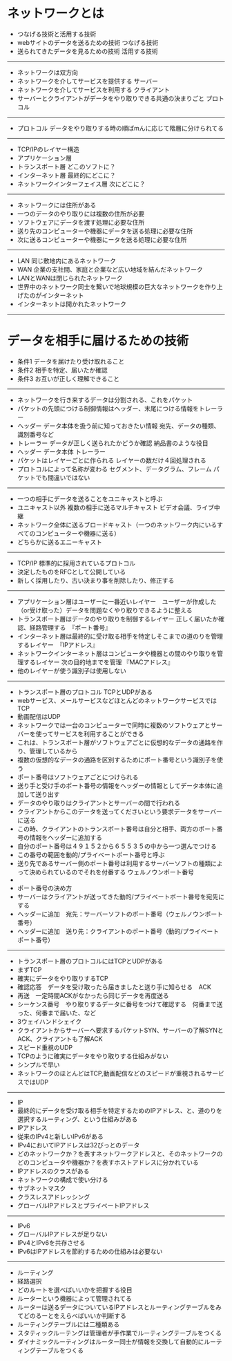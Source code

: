 # ネットワークとは
- つなげる技術と活用する技術
- webサイトのデータを送るための技術 つなげる技術
- 送られてきたデータを見るための技術 活用する技術
***
- ネットワークは双方向
- ネットワークを介してサービスを提供する サーバー
- ネットワークを介してサービスを利用する クライアント
- サーバーとクライアントがデータをやり取りできる共通の決まりごと プロトコル
***
- プロトコル データをやり取りする時の順ばmんに応じて階層に分けられてる
***
- TCP/IPのレイヤー構造
- アプリケーション層
- トランスポート層 どこのソフトに？
- インターネット層  最終的にどこに？
- ネットワークインターフェイス層 次にどこに？
***
- ネットワークには住所がある
- 一つのデータのやり取りには複数の住所が必要
- ソフトウェアにデータを渡す処理に必要な住所
- 送り先のコンピューターや機器にデータを送る処理に必要な住所
- 次に送るコンピューターや機器にータを送る処理に必要な住所
***
- LAN 同じ敷地内にあるネットワーク
- WAN 企業の支社間、家庭と企業など広い地域を結んだネットワーク
- LANとWANは閉じられたネットワーク
- 世界中のネットワーク同士を繋いで地球規模の巨大なネットワークを作り上げたのがインターネット
- インターネットは開かれたネットワーク
***
# データを相手に届けるための技術
- 条件1 データを届けたり受け取れること
- 条件2 相手を特定、届いたか確認
- 条件3 お互いが正しく理解できること
***
- ネットワークを行き来するデータは分割される、これをパケット
- パケットの先頭につける制御情報はヘッダー、末尾につける情報をトレーラー
- ヘッダー データ本体を扱う前に知っておきたい情報 宛先、データの種類、識別番号など
- トレーラー データが正しく送られたかどうか確認 納品書のような役目
- ヘッダー データ本体 トレーラー
- パケットはレイヤーごとに作られる レイヤーの数だけ４回処理される
- プロトコルによって名称が変わる セグメント、データグラム、フレーム パケットでも間違いではない
***
- 一つの相手にデータを送ることをユニキャストと呼ぶ
- ユニキャスト以外 複数の相手に送るマルチキャスト ビデオ会議、ライブ中継
- ネットワーク全体に送るブロードキャスト（一つのネットワーク内にいるすべてのコンピューターや機器に送る）
- どちらかに送るエニーキャスト
***
- TCP/IP 標準的に採用されているプロトコル
- 決定したものをRFCとして公開している
- 新しく採用したり、古い決まり事を削除したり、修正する
***
- アプリケーション層はユーザーに一番近いレイヤー　ユーザーが作成した（or受け取った）データを問題なくやり取りできるように整える
- トランスポート層はデータのやり取りを制御するレイヤー 正しく届いたか確認、経路管理する　『ポート番号』
- インターネット層は最終的に受け取る相手を特定しそこまでの道のりを管理するレイヤー　『IPアドレス』
- ネットワークインターネット層はコンピュータや機器との間のやり取りを管理するレイヤー 次の目的地までを管理 『MACアドレス』
- 他のレイヤーが使う識別子は使用しない
***
- トランスポート層のプロトコル TCPとUDPがある
- webサービス、メールサービスなどほとんどのネットワークサービスではTCP
- 動画配信はUDP
- ネットワークでは一台のコンピューターで同時に複数のソフトウェアとサーバーを使ってサービスを利用することができる
- これは、トランスポート層がソフトウェアごとに仮想的なデータの通路を作り、管理しているから
- 複数の仮想的なデータの通路を区別するためにポート番号という識別子を使う
- ポート番号はソフトウェアごとにつけられる
- 送り手と受け手のポート番号の情報をヘッダーの情報としてデータ本体に追加して送り出す
- データのやり取りはクライアントとサーバーの間で行われる
- クライアントからこのデータを送ってくださいという要求データをサーバーに送る
- この時、クライアントのトランスポート番号は自分と相手、両方のポート番号の情報をヘッダーに追加する
- 自分のポート番号は４９１５２から６５５３５の中から一つ選んでつける
- この番号の範囲を動的/プライベートポート番号と呼ぶ
- 送り先であるサーバー側のポート番号は利用するサーバーソフトの種類によって決められているのでそれを付番する ウェルノウンポート番号
- 
- ポート番号の決め方
- サーバーはクライアントが送ってきた動的/プライベートポート番号を宛先にする
- ヘッダーに追加　宛先：サーバーソフトのポート番号（ウェルノウンポート番号）
- ヘッダーに追加　送り先：クライアントのポート番号（動的/プライベートポート番号）
***
- トランスポート層のプロトコルにはTCPとUDPがある
- まずTCP
- 確実にデータをやり取りするTCP
- 確認応答　データを受け取ったら届きましたと送り手に知らせる　ACK
- 再送　一定時間ACKがなかったら同じデータを再度送る
- シーケンス番号　やり取りするデータに番号をつけて確認する　何番まで送った、何番まで届いた、など
- 3ウェイハンドシェイク
- クライアントからサーバーへ要求するパケットSYN、サーバーの了解SYNとACK、クライアントも了解ACK
- スピード重視のUDP
- TCPのように確実にデータをやり取りする仕組みがない
- シンプルで早い
- ネットワークのほとんどはTCP,動画配信などのスピードが重視されるサービスではUDP
***
- IP
- 最終的にデータを受け取る相手を特定するためのIPアドレス、と、道のりを選択するルーティング、という仕組みがある  
- IPアドレス
- 従来のIPv4と新しいIPv6がある
- IPv4においてIPアドレスは32びっとのデータ  
- どのネットワークか？を表すネットワークアドレスと、そのネットワークのどのコンピュータや機器か？を表すホストアドレスに分かれている
- IPアドレスのクラスがある
- ネットワークの構成で使い分ける
- サブネットマスク
- クラスレスアドレッシング
- グローバルIPアドレスとプライベートIPアドレス
***
- IPv6
- グローバルIPアドレスが足りない
- IPv4とIPv6を共存させる
- IPv6はIPアドレスを節約するための仕組みは必要ない
***
- ルーティング
- 経路選択
- どのルートを選べばいいかを把握する役目
- ルーターという機器によって管理されてる
- ルーターは送るデータについているIPアドレスとルーティングテーブルをみてどのるーとをえらべばいいか判断する
- ルーティングテーブルには二種類ある  
- スタティックルーテングは管理者が手作業でルーティングテーブルをつくる
- ダイナミックルーティングはルーター同士が情報を交換して自動的にルーティングテーブルをつくる  

